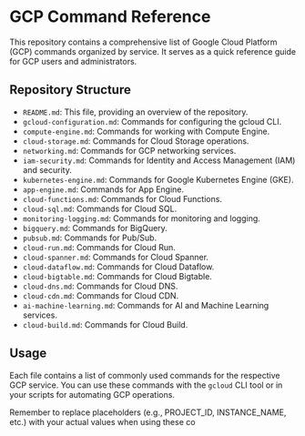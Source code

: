 # GCP Command Reference

This repository contains a comprehensive list of Google Cloud Platform (GCP) commands organized by service. It serves as a quick reference guide for GCP users and administrators.

## Repository Structure

- `README.md`: This file, providing an overview of the repository.
- `gcloud-configuration.md`: Commands for configuring the gcloud CLI.
- `compute-engine.md`: Commands for working with Compute Engine.
- `cloud-storage.md`: Commands for Cloud Storage operations.
- `networking.md`: Commands for GCP networking services.
- `iam-security.md`: Commands for Identity and Access Management (IAM) and security.
- `kubernetes-engine.md`: Commands for Google Kubernetes Engine (GKE).
- `app-engine.md`: Commands for App Engine.
- `cloud-functions.md`: Commands for Cloud Functions.
- `cloud-sql.md`: Commands for Cloud SQL.
- `monitoring-logging.md`: Commands for monitoring and logging.
- `bigquery.md`: Commands for BigQuery.
- `pubsub.md`: Commands for Pub/Sub.
- `cloud-run.md`: Commands for Cloud Run.
- `cloud-spanner.md`: Commands for Cloud Spanner.
- `cloud-dataflow.md`: Commands for Cloud Dataflow.
- `cloud-bigtable.md`: Commands for Cloud Bigtable.
- `cloud-dns.md`: Commands for Cloud DNS.
- `cloud-cdn.md`: Commands for Cloud CDN.
- `ai-machine-learning.md`: Commands for AI and Machine Learning services.
- `cloud-build.md`: Commands for Cloud Build.

## Usage

Each file contains a list of commonly used commands for the respective GCP service. You can use these commands with the `gcloud` CLI tool or in your scripts for automating GCP operations.

Remember to replace placeholders (e.g., PROJECT_ID, INSTANCE_NAME, etc.) with your actual values when using these co

